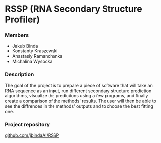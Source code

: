 # RSSP (RNA Secondary Structure Profiler)

### Members
- Jakub Binda
- Konstanty Kraszewski
- Anastasiy Ramanchanka
- Michalina Wysocka

### Description
The goal of the project is to prepare a piece of software that will take an RNA sequence as an input, run different secondary structure prediction algorithms, visualize the predictions using a few programs, and finally create a comparison of the methods' results. The user will then be able to see the diffrences in the methods' outputs and to choose the best fitting one.

### Project repository
[github.com/jbindaAI/RSSP](https://github.com/jbindaAI/RSSP.git)
